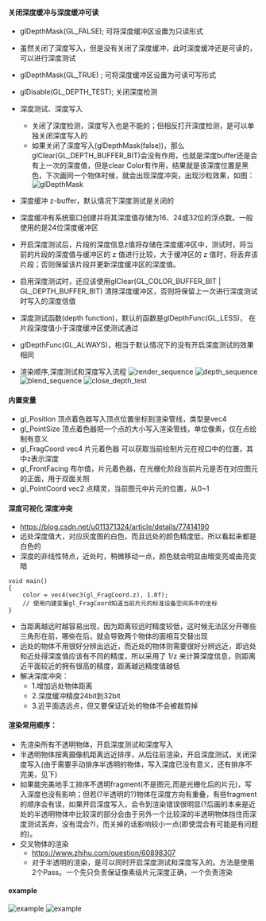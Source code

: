 #### 关闭深度缓冲与深度缓冲可读
* glDepthMask(GL_FALSE); 可将深度缓冲区设置为只读形式 
* 虽然关闭了深度写入，但是没有关闭了深度缓冲，此时深度缓冲还是可读的，可以进行深度测试
* glDepthMask(GL_TRUE) ; 可将深度缓冲区设置为可读可写形式
* glDisable(GL_DEPTH_TEST); 关闭深度检测 
* 深度测试、深度写入
  * 关闭了深度检测，深度写入也是不能的；但相反打开深度检测，是可以单独关闭深度写入的
  * 如果关闭了深度写入(glDepthMask(false))，那么glClear(GL_DEPTH_BUFFER_BIT)会没有作用，也就是深度buffer还是会有上一次的深度值，但是clear Color有作用，结果就是该深度位置是黑色，下次画同一个物体时候，就会出现深度冲突，出现沙粒效果，如图：
![glDepthMask](glDepthMask_false_AndThen_glClear.png)

* 深度缓冲 z-buffer，默认情况下深度测试是关闭的
* 深度缓冲有系统窗口创建并将其深度值存储为16、24或32位的浮点数。一般使用的是24位深度缓冲区
* 开启深度测试后，片段的深度信息z值将存储在深度缓冲区中，测试时，将当前的片段的深度值与缓冲区的 z 值进行比较，大于缓冲区的 z 值时，将丢弃该片段；否则保留该片段并更新深度缓冲区的深度值。
* 启用深度测试时，还应该使用glClear(GL_COLOR_BUFFER_BIT | GL_DEPTH_BUFFER_BIT) 清除深度缓冲区，否则将保留上一次进行深度测试时写入的深度信值
* 深度测试函数(depth function)，默认的函数是glDepthFunc(GL_LESS)， 在片段深度值小于深度缓冲区使测试通过
* glDepthFunc(GL_ALWAYS)，相当于默认情况下的没有开启深度测试的效果相同
* 渲染顺序,深度测试和深度写入流程
![render_sequence](渲染顺序.jpg)
![depth_sequence](深度测试流程.jpg)
![blend_sequence](混合blend流程.jpg)
![close_depth_test](close_depth_test.png)


#### 内置变量
* gl_Position 顶点着色器写入顶点位置坐标到渲染管线，类型是vec4 
* gl_PointSize 顶点着色器把一个点的大小写入渲染管线，单位像素，仅在点绘制有意义
* gl_FragCoord vec4 片元着色器 可以获取当前绘制片元在视口中的位置，其中z表示深度
* gl_FrontFacing 布尔值，片元着色器，在光栅化阶段当前片元是否在对应图元的正面，用于双面关照
* gl_PointCoord vec2 点精灵，当前图元中片元的位置，从0~1


#### 深度可视化 深度冲突
* <https://blog.csdn.net/u011371324/article/details/77414190>
* 远处深度值大，对应灰度图的白色，而且远处的颜色精度低，所以看起来都是白色的
* 深度的非线性特点，近处时，稍微移动一点，颜色就会明显由暗变亮或由亮变暗
```
void main()
{
    color = vec4(vec3(gl_FragCoord.z), 1.0f); 
    // 使用内建变量gl_FragCoord知道当前片元的标准设备空间系中的坐标
} 
```
* 当距离越远时越容易出现，因为距离较远时精度较低，这时候无法区分开哪些三角形在前，哪些在后，就会导致两个物体的面相互交替出现
* 远处的物体不用很好分辨出远近，而近处的物体则需要很好分辨远近，即远处和近处得深度值应该有不同的精度，所以采用了 1/z 来计算深度信息，则距离近平面较近的拥有很高的精度，距离越远精度值越低
* 解决深度冲突：
  * 1.增加远处物体距离 
  * 2.深度缓冲精度24bit到32bit 
  * 3.近平面选远点，但又要保证近处的物体不会被裁剪掉


#### 渲染常用顺序：
* 先渲染所有不透明物体，开启深度测试和深度写入
* 半透明物体按离摄像机距离远近排序，从后往前渲染，开启深度测试，关闭深度写入(由于需要手动排序半透明的物体，写入深度已没有意义，还有排序不完美，见下)
* 如果能完美地手工排序不透明fragment(不是图元,而是光栅化后的片元)，写入深度也没有影响；但若(?半透明的?)物体在深度方向有重叠，有些fragment的顺序会有误，如果开启深度写入，会令到渲染错误很明显(?后画的本来是近处的半透明物体中比较深的部分会由于另外一个比较深的半透明物体挡住而深度测试丢弃，没有混合?)，而关掉的话影响较小一点(即使混合有可能是有问题的)。
* 交叉物体的渲染 
  * <https://www.zhihu.com/question/60898307> 
  * 对于半透明的渲染，是可以同时开启深度测试和深度写入的。方法是使用2个Pass。一个先只负责保证像素级片元深度正确，一个负责渲染


#### example
![example](examle_noAlpha_floor.png)
![example](examle_Alpha_floor.png)
